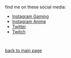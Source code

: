 find me on these social media:
- <a href="https://instagram.com/mottsui.senpai"> Instagram Gaming </a>
- <a href="https://instagram.com/mottsui"> Instagram Anime </a>
- <a href="https://twitter.com/mottsui_senpai"> Twitter </a>
- <a href="https://twitch.tv/mottsui_senpai"> Twitch </a>
<br>

<a href="https://github.com/mottsui-senpai"> back to main page </a>
